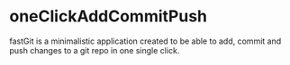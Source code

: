 # oneClickAddCommitPush
fastGit is a minimalistic application created to be able to add, commit and push changes to a git repo in one single click.


